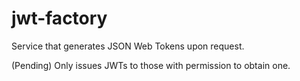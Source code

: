 # jwt-factory

Service that generates JSON Web Tokens upon request.

(Pending) Only issues JWTs to those with permission to obtain one.

<!-- > doorman -->